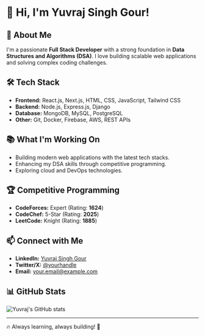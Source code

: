 # 👋 Hi, I'm Yuvraj Singh Gour!

## 🚀 About Me
I'm a passionate **Full Stack Developer** with a strong foundation in **Data Structures and Algorithms (DSA)**. I love building scalable web applications and solving complex coding challenges.

## 🛠️ Tech Stack
- **Frontend:** React.js, Next.js, HTML, CSS, JavaScript, Tailwind CSS  
- **Backend:** Node.js, Express.js, Django  
- **Database:** MongoDB, MySQL, PostgreSQL  
- **Other:** Git, Docker, Firebase, AWS, REST APIs  

## 📚 What I'm Working On
- Building modern web applications with the latest tech stacks.  
- Enhancing my DSA skills through competitive programming.  
- Exploring cloud and DevOps technologies.  

## 🏆 Competitive Programming
- **CodeForces:** Expert (Rating: **1624**)  
- **CodeChef:** 5-Star (Rating: **2025**)  
- **LeetCode:** Knight (Rating: **1885**)  

## 📫 Connect with Me
- **LinkedIn:** [Yuvraj Singh Gour](https://www.linkedin.com/in/yuvraj-singh-gour-214424241/)  
- **Twitter/X:** [@yourhandle](https://twitter.com/yourhandle)  
- **Email:** your.email@example.com  

## 📊 GitHub Stats
![Yuvraj's GitHub stats](https://github-readme-stats.vercel.app/api?username=yuv5120&show_icons=true&theme=radical)

---
🔥 Always learning, always building! 🚀

